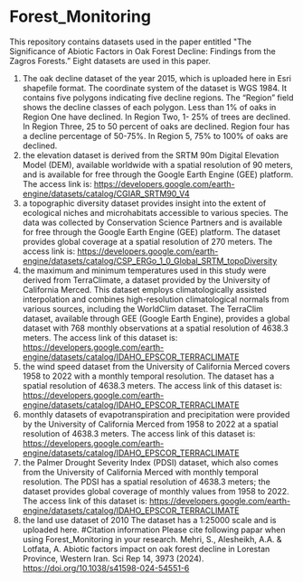 # Forest_Monitoring
This repository contains datasets used in the paper entitled "The Significance of Abiotic Factors in Oak Forest Decline: Findings from the Zagros Forests.”
Eight datasets are used in this paper. 
1) The oak decline dataset of the year 2015, which is uploaded here in Esri shapefile format. The coordinate system of the dataset is WGS 1984. It contains five polygons indicating five decline regions. The “Region” field shows the decline classes of each polygon. Less than 1% of oaks in Region One have declined. In Region Two, 1- 25% of trees are declined. In Region Three, 25 to 50 percent of oaks are declined. Region four has a decline percentage of 50-75%. In Region 5, 75% to 100% of oaks are declined. 
2) the elevation dataset is derived from the SRTM 90m Digital Elevation Model (DEM), available worldwide with a spatial resolution of 90 meters, and is available for free through the Google Earth Engine (GEE) platform. The access link is: https://developers.google.com/earth-engine/datasets/catalog/CGIAR_SRTM90_V4 
3) a topographic diversity dataset provides insight into the extent of ecological niches and microhabitats accessible to various species. The data was collected by Conservation Science Partners and is available for free through the Google Earth Engine (GEE) platform. The dataset provides global coverage at a spatial resolution of 270 meters. The access link is: https://developers.google.com/earth-engine/datasets/catalog/CSP_ERGo_1_0_Global_SRTM_topoDiversity 
4) the maximum and minimum temperatures used in this study were derived from TerraClimate, a dataset provided by the University of California Merced. This dataset employs climatologically assisted interpolation and combines high-resolution climatological normals from various sources, including the WorldClim dataset. The TerraClim dataset, available through GEE (Google Earth Engine), provides a global dataset with 768 monthly observations at a spatial resolution of 4638.3 meters. The access link of this dataset is: https://developers.google.com/earth-engine/datasets/catalog/IDAHO_EPSCOR_TERRACLIMATE 
5) the wind speed dataset from the University of California Merced covers 1958 to 2022 with a monthly temporal resolution. The dataset has a spatial resolution of 4638.3 meters. The access link of this dataset is: https://developers.google.com/earth-engine/datasets/catalog/IDAHO_EPSCOR_TERRACLIMATE 
6) monthly datasets of evapotranspiration and precipitation were provided by the University of California Merced from 1958 to 2022 at a spatial resolution of 4638.3 meters. The access link of this dataset is: https://developers.google.com/earth-engine/datasets/catalog/IDAHO_EPSCOR_TERRACLIMATE 
7) the Palmer Drought Severity Index (PDSI) dataset, which also comes from the University of California Merced with monthly temporal resolution. The PDSI has a spatial resolution of 4638.3 meters; the dataset provides global coverage of monthly values from 1958 to 2022.  The access link of this dataset is: https://developers.google.com/earth-engine/datasets/catalog/IDAHO_EPSCOR_TERRACLIMATE
8) the land use dataset of 2010 The dataset has a 1:25000 scale and is uploaded here. 
#Citation information
Please cite following papar when using Forest_Monitoring in your research.
Mehri, S., Alesheikh, A.A. & Lotfata, A. Abiotic factors impact on oak forest decline in Lorestan Province, Western Iran. Sci Rep 14, 3973 (2024). https://doi.org/10.1038/s41598-024-54551-6
